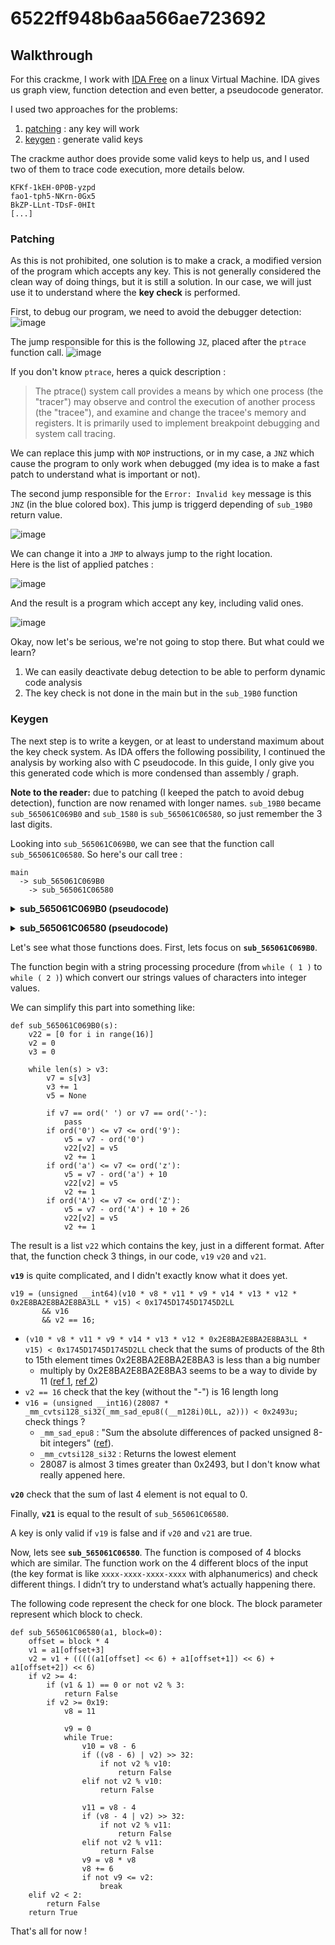 # 6522ff948b6aa566ae723692


## Walkthrough
For this crackme, I work with [IDA Free](https://hex-rays.com/ida-free/) on a linux Virtual Machine.
IDA gives us graph view, function detection and even better, a pseudocode generator.

I used two approaches for the problems:
1. [patching](#patching) : any key will work
2. [keygen](#keygen) : generate valid keys

The crackme author does provide some valid keys to help us, and I used two of them to trace code execution, more details below.
```
KFKf-1kEH-0P0B-yzpd
fao1-tph5-NKrn-0Gx5
BkZP-LLnt-TDsF-0HIt
[...]
```


### Patching

As this is not prohibited, one solution is to make a crack, a modified version of the program which accepts any key.
This is not generally considered the clean way of doing things, but it is still a solution.
In our case, we will just use it to understand where the **key check** is performed.

First, to debug our program, we need to avoid the debugger detection:  
![image](https://github.com/Cyril-Meyer/RCE/assets/69190238/c2eb1a64-92ed-4085-9523-dc1233e86e21)

The jump responsible for this is the following `JZ`, placed after the `ptrace` function call.
![image](https://github.com/Cyril-Meyer/RCE/assets/69190238/e7b85f27-daaf-459e-b2e0-8f641c269c3b)

If you don't know `ptrace`, heres a quick description :
> The ptrace() system call provides a means by which one process (the "tracer") may observe and control the execution of another process (the "tracee"), and examine and change the tracee's memory and registers.
> It is primarily used to implement breakpoint debugging and system call tracing.

We can replace this jump with `NOP` instructions, or in my case, a `JNZ` which cause the program to only work when debugged (my idea is to make a fast patch to understand what is important or not).

The second jump responsible for the `Error: Invalid key` message is this `JNZ` (in the blue colored box).
This jump is triggerd depending of `sub_19B0` return value.

![image](https://github.com/Cyril-Meyer/RCE/assets/69190238/5d169e9f-a2dc-4767-b6bf-ec2a506f50d4)

We can change it into a `JMP` to always jump to the right location.  
Here is the list of applied patches :

![image](https://github.com/Cyril-Meyer/RCE/assets/69190238/76ebb6d6-0633-4697-a6d3-3d4d86e1b1e7)

And the result is a program which accept any key, including valid ones.

![image](https://github.com/Cyril-Meyer/RCE/assets/69190238/cc3dbbb6-59d6-454f-9c31-78362271fe6d)

Okay, now let's be serious, we're not going to stop there.
But what could we learn?
1. We can easily deactivate debug detection to be able to perform dynamic code analysis
2. The key check is not done in the main but in the `sub_19B0` function


### Keygen

The next step is to write a keygen, or at least to understand maximum about the key check system.
As IDA offers the following possibility, I continued the analysis by working also with C pseudocode.
In this guide, I only give you this generated code which is more condensed than assembly / graph.

**Note to the reader:** due to patching (I keeped the patch to avoid debug detection), function are now renamed with longer names. `sub_19B0` became `sub_565061C069B0` and `sub_1580` is `sub_565061C06580`, so just remember the 3 last digits.

Looking into `sub_565061C069B0`, we can see that the function call `sub_565061C06580`.
So here's our call tree :

```
main
  -> sub_565061C069B0
    -> sub_565061C06580
```

**<details><summary>sub_565061C069B0 (pseudocode)</summary>**

```
char __fastcall sub_565061C069B0(char *s, __m128i a2)
{
  int v2; // r14d
  __int64 v3; // r15
  __int8 v4; // al
  __int8 v5; // cl
  __int64 v6; // rax
  int v7; // eax
  __int64 v8; // r10
  __int64 v9; // rdi
  __int64 v10; // r9
  __int64 v11; // r8
  __int64 v12; // rsi
  __int64 v13; // rax
  __int64 v14; // rdx
  __int64 v15; // rcx
  bool v16; // r11
  _BYTE *v17; // rdx
  char result; // al
  bool v19; // bl
  bool v20; // bp
  char v21; // al
  __m128i v22; // [rsp+20h] [rbp-38h] BYREF
  unsigned __int64 v23; // [rsp+30h] [rbp-28h]

  v23 = __readfsqword(0x28u);
  if ( !s )
  {
    malloc(0x10uLL);
    goto LABEL_23;
  }
  a2 = 0LL;
  v22 = 0LL;
  if ( !*s )
    goto LABEL_17;
  v2 = 0;
  v3 = 0LL;
  while ( 1 )
  {
    v7 = (unsigned __int8)s[v3];
    v5 = v7 - 48;
    if ( (unsigned __int8)(v7 - 48) < 0xAu )
      goto LABEL_6;
    if ( (unsigned __int8)(v7 - 97) > 0x19u )
      break;
    v4 = v7 - 87;
LABEL_5:
    v5 = v4;
LABEL_6:
    v6 = v2++;
    v22.m128i_i8[v6] = v5;
LABEL_7:
    if ( strlen(s) <= ++v3 )
      goto LABEL_15;
  }
  if ( (unsigned __int8)(v7 - 65) <= 0x19u )
  {
    v4 = v7 - 29;
    goto LABEL_5;
  }
  if ( v7 == 32 || v7 == 45 )
    goto LABEL_7;
  v2 = 0;
LABEL_15:
  a2 = _mm_loadl_epi64(&v22);
  v8 = v22.m128i_u8[8];
  v9 = v22.m128i_u8[9];
  v10 = v22.m128i_u8[10];
  v11 = v22.m128i_u8[11];
  v12 = v22.m128i_u8[12];
  v13 = v22.m128i_u8[13];
  v14 = v22.m128i_u8[14];
  v15 = v22.m128i_u8[15];
  while ( 2 )
  {
    v16 = (unsigned __int16)(28087 * _mm_cvtsi128_si32(_mm_sad_epu8((__m128i)0LL, a2))) < 0x2493u;
    if ( a2.m128i_u8[0] + (unsigned __int64)a2.m128i_u8[1] + a2.m128i_u8[2] + a2.m128i_u8[3]
      && a2.m128i_u8[4] + (unsigned __int64)a2.m128i_u8[5] + a2.m128i_u8[6] + a2.m128i_u8[7]
      && v11 + v10 + v8 + v9 )
    {
      v19 = (unsigned __int64)(v10 * v8 * v11 * v9 * v14 * v13 * v12 * 0x2E8BA2E8BA2E8BA3LL * v15) < 0x1745D1745D1745D2LL
         && v16
         && v2 == 16;
      v20 = v15 + v14 + v12 + v13 == 0;
      v21 = sub_565061C06580(&v22);
      if ( v20 || !v19 || !v21 )
        goto LABEL_22;
      result = 1;
      if ( __readfsqword(0x28u) == v23 )
        return result;
LABEL_17:
      v15 = 0LL;
      v14 = 0LL;
      v13 = 0LL;
      v12 = 0LL;
      v11 = 0LL;
      v10 = 0LL;
      v9 = 0LL;
      v8 = 0LL;
      v2 = 0;
      continue;
    }
    break;
  }
  sub_565061C06580(&v22);
LABEL_22:
  v17 = malloc(0x10uLL);
  *(_QWORD *)v17 = "Invalid key";
  v17[8] = 2;
LABEL_23:
  result = 0;
  if ( __readfsqword(0x28u) != v23 )
    goto LABEL_17;
  return result;
}
```
</details>


**<details><summary>sub_565061C06580 (pseudocode)</summary>**

```
bool __fastcall sub_565061C06580(unsigned __int8 *a1)
{
  __int64 v1; // rdx
  unsigned __int64 v2; // rcx
  bool result; // al
  __int64 v4; // rdx
  unsigned __int64 v5; // rcx
  __int64 v6; // rdx
  unsigned __int64 v7; // rcx
  __int64 v8; // rsi
  unsigned __int64 v9; // rax
  unsigned __int64 v10; // r8
  unsigned __int64 v11; // r8
  __int64 v12; // rdx
  unsigned __int64 v13; // rcx
  __int64 v14; // rsi
  unsigned __int64 v15; // rax
  unsigned __int64 v16; // r8
  unsigned __int64 v17; // r8
  __int64 v18; // rsi
  unsigned __int64 v19; // rax
  unsigned __int64 v20; // r8
  unsigned __int64 v21; // r8
  __int64 v22; // rsi
  unsigned __int64 v23; // rax
  unsigned __int64 v24; // rdi
  unsigned __int64 v25; // rdi

  v1 = a1[3];
  v2 = v1 + ((((((unsigned __int64)*a1 << 6) + a1[1]) << 6) + a1[2]) << 6);
  if ( (unsigned int)v1 + (((((*a1 << 6) + a1[1]) << 6) + a1[2]) << 6) >= 4 )
  {
    result = 0;
    if ( (v1 & 1) == 0 || !((unsigned int)v2 % 3) )
      return result;
    if ( v2 >= 0x19 )
    {
      v8 = 11LL;
      do
      {
        v10 = v8 - 6;
        if ( ((v8 - 6) | (unsigned __int64)(int)v2) >> 32 )
        {
          if ( !((int)v2 % v10) )
            return 0;
        }
        else if ( !((unsigned int)v2 % (unsigned int)v10) )
        {
          return 0;
        }
        v11 = v8 - 4;
        if ( ((v8 - 4) | v2) >> 32 )
        {
          if ( !(v2 % v11) )
            return 0;
        }
        else if ( !((unsigned int)v2 % (unsigned int)v11) )
        {
          return 0;
        }
        v9 = v8 * v8;
        v8 += 6LL;
      }
      while ( v9 <= v2 );
    }
  }
  else if ( v2 < 2 )
  {
    return 0;
  }
  v4 = a1[7];
  v5 = v4 + ((((((unsigned __int64)a1[4] << 6) + a1[5]) << 6) + a1[6]) << 6);
  if ( (unsigned int)v4 + (((((a1[4] << 6) + a1[5]) << 6) + a1[6]) << 6) >= 4 )
  {
    result = 0;
    if ( (v4 & 1) == 0 || !((unsigned int)v5 % 3) )
      return result;
    if ( v5 >= 0x19 )
    {
      v14 = 11LL;
      do
      {
        v16 = v14 - 6;
        if ( ((v14 - 6) | (unsigned __int64)(int)v5) >> 32 )
        {
          if ( !((int)v5 % v16) )
            return 0;
        }
        else if ( !((unsigned int)v5 % (unsigned int)v16) )
        {
          return 0;
        }
        v17 = v14 - 4;
        if ( ((v14 - 4) | v5) >> 32 )
        {
          if ( !(v5 % v17) )
            return 0;
        }
        else if ( !((unsigned int)v5 % (unsigned int)v17) )
        {
          return 0;
        }
        v15 = v14 * v14;
        v14 += 6LL;
      }
      while ( v15 <= v5 );
    }
  }
  else if ( v5 < 2 )
  {
    return 0;
  }
  v6 = a1[11];
  v7 = v6 + ((((((unsigned __int64)a1[8] << 6) + a1[9]) << 6) + a1[10]) << 6);
  if ( (unsigned int)v6 + (((((a1[8] << 6) + a1[9]) << 6) + a1[10]) << 6) >= 4 )
  {
    result = 0;
    if ( (v6 & 1) == 0 || !((unsigned int)v7 % 3) )
      return result;
    if ( v7 >= 0x19 )
    {
      v18 = 11LL;
      do
      {
        v20 = v18 - 6;
        if ( ((v18 - 6) | (unsigned __int64)(int)v7) >> 32 )
        {
          if ( !((int)v7 % v20) )
            return 0;
        }
        else if ( !((unsigned int)v7 % (unsigned int)v20) )
        {
          return 0;
        }
        v21 = v18 - 4;
        if ( ((v18 - 4) | v7) >> 32 )
        {
          if ( !(v7 % v21) )
            return 0;
        }
        else if ( !((unsigned int)v7 % (unsigned int)v21) )
        {
          return 0;
        }
        v19 = v18 * v18;
        v18 += 6LL;
      }
      while ( v19 <= v7 );
    }
  }
  else if ( v7 < 2 )
  {
    return 0;
  }
  v12 = a1[15];
  v13 = v12 + ((((((unsigned __int64)a1[12] << 6) + a1[13]) << 6) + a1[14]) << 6);
  if ( (unsigned int)v12 + (((((a1[12] << 6) + a1[13]) << 6) + a1[14]) << 6) < 4 )
    return v13 >= 2;
  result = 0;
  if ( (v12 & 1) != 0 && (unsigned int)v13 % 3 )
  {
    if ( v13 >= 0x19 )
    {
      v22 = 11LL;
      do
      {
        v24 = v22 - 6;
        if ( ((v22 - 6) | (unsigned __int64)(int)v13) >> 32 )
        {
          if ( !((int)v13 % v24) )
            return 0;
        }
        else if ( !((unsigned int)v13 % (unsigned int)v24) )
        {
          return 0;
        }
        v25 = v22 - 4;
        if ( ((v22 - 4) | v13) >> 32 )
        {
          if ( !(v13 % v25) )
            return 0;
        }
        else if ( !((unsigned int)v13 % (unsigned int)v25) )
        {
          return 0;
        }
        v23 = v22 * v22;
        v22 += 6LL;
      }
      while ( v23 <= v13 );
    }
    return 1;
  }
  return result;
}
```
</details>

Let's see what those functions does.
First, lets focus on **`sub_565061C069B0`**.

The function begin with a string processing procedure (from `while ( 1 )` to `while ( 2 )`) which convert our strings values of characters into integer values.

We can simplify this part into something like:
```
def sub_565061C069B0(s):
    v22 = [0 for i in range(16)]
    v2 = 0
    v3 = 0

    while len(s) > v3:
        v7 = s[v3]
        v3 += 1
        v5 = None

        if v7 == ord(' ') or v7 == ord('-'):
            pass
        if ord('0') <= v7 <= ord('9'):
            v5 = v7 - ord('0')
            v22[v2] = v5
            v2 += 1
        if ord('a') <= v7 <= ord('z'):
            v5 = v7 - ord('a') + 10
            v22[v2] = v5
            v2 += 1
        if ord('A') <= v7 <= ord('Z'):
            v5 = v7 - ord('A') + 10 + 26
            v22[v2] = v5
            v2 += 1
```

The result is a list `v22` which contains the key, just in a different format.
After that, the function check 3 things, in our code, `v19` `v20` and `v21`.

**`v19`** is quite complicated, and I didn't exactly know what it does yet.

```
v19 = (unsigned __int64)(v10 * v8 * v11 * v9 * v14 * v13 * v12 * 0x2E8BA2E8BA2E8BA3LL * v15) < 0x1745D1745D1745D2LL
       && v16
       && v2 == 16;
```

* `(v10 * v8 * v11 * v9 * v14 * v13 * v12 * 0x2E8BA2E8BA2E8BA3LL * v15) < 0x1745D1745D1745D2LL` check that the sums of products of the 8th to 15th element times 0x2E8BA2E8BA2E8BA3 is less than a big number
  * multiply by 0x2E8BA2E8BA2E8BA3 seems to be a way to divide by 11 ([ref 1](https://www.reddit.com/r/programming/comments/b31hu/dividing_by_multiplying/), [ref 2](https://lomont.org/posts/2017/divisibility-testing/))
* `v2 == 16` check that the key (without the "-") is 16 length long
* `v16 = (unsigned __int16)(28087 * _mm_cvtsi128_si32(_mm_sad_epu8((__m128i)0LL, a2))) < 0x2493u;` check things ?
  * `_mm_sad_epu8` : "Sum the absolute differences of packed unsigned 8-bit integers" ([ref](https://doc.rust-lang.org/beta/core/arch/x86_64/fn._mm_sad_epu8.html)).
  * `_mm_cvtsi128_si32` : Returns the lowest element
  * 28087 is almost 3 times greater than 0x2493, but I don't know what really appened here.

**`v20`** check that the sum of last 4 element is not equal to 0.

Finally, **`v21`** is equal to the result of `sub_565061C06580`.

A key is only valid if `v19` is false and if `v20` and `v21` are true.

Now, lets see **`sub_565061C06580`**.
The function is composed of 4 blocks which are similar.
The function work on the 4 different blocs of the input (the key format is like `xxxx-xxxx-xxxx-xxxx` with alphanumerics) and check different things.
I didn’t try to understand what’s actually happening there.

The following code represent the check for one block.
The block parameter represent which block to check.
```
def sub_565061C06580(a1, block=0):
    offset = block * 4
    v1 = a1[offset+3]
    v2 = v1 + (((((a1[offset] << 6) + a1[offset+1]) << 6) + a1[offset+2]) << 6)
    if v2 >= 4:
        if (v1 & 1) == 0 or not v2 % 3:
            return False
        if v2 >= 0x19:
            v8 = 11

            v9 = 0
            while True:
                v10 = v8 - 6
                if ((v8 - 6) | v2) >> 32:
                    if not v2 % v10:
                        return False
                elif not v2 % v10:
                    return False

                v11 = v8 - 4
                if (v8 - 4 | v2) >> 32:
                    if not v2 % v11:
                        return False
                elif not v2 % v11:
                    return False
                v9 = v8 * v8
                v8 += 6
                if not v9 <= v2:
                    break
    elif v2 < 2:
        return False
    return True
```

That's all for now !
